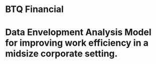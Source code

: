 BTQ Financial
====================================
# Data Envelopment Analysis Model for improving work efficiency in a midsize corporate setting.
